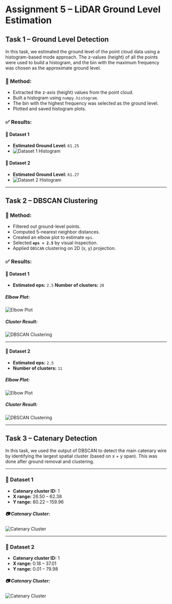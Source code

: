 # Assignment 5 – LiDAR Ground Level Estimation

## Task 1 – Ground Level Detection

In this task, we estimated the ground level of the point cloud data using a histogram-based mode approach. The z-values (height) of all the points were used to build a histogram, and the bin with the maximum frequency was chosen as the approximate ground level.

### 🔹 Method:
- Extracted the z-axis (height) values from the point cloud.
- Built a histogram using `numpy.histogram`.
- The bin with the highest frequency was selected as the ground level.
- Plotted and saved histogram plots.

### ✅ Results:

#### 📌 Dataset 1
- **Estimated Ground Level:** `61.25`
- ![Dataset 1 Histogram](dataset_1_ground_histogram.png)

#### 📌 Dataset 2
- **Estimated Ground Level:** `61.27`
- ![Dataset 2 Histogram](dataset_2_ground_histogram.png)

---

## Task 2 – DBSCAN Clustering

### 🔹 Method:
- Filtered out ground-level points.
- Computed 5-nearest neighbor distances.
- Created an elbow plot to estimate `eps`.
- Selected **`eps ≈ 2.5`** by visual inspection.
- Applied `DBSCAN` clustering on 2D (x, y) projection.

### ✅ Results:

#### 📌 Dataset 1
- **Estimated eps:** `2.5`
**Number of clusters:** `28`

##### Elbow Plot:
![Elbow Plot](dataset1_elbow_plot.png)

##### Cluster Result:
![DBSCAN Clustering](dataset1_clusters.png)


---

#### 📌 Dataset 2
- **Estimated eps:** `2.5`
- **Number of clusters:** `11`

##### Elbow Plot:
![Elbow Plot](dataset2_elbow_plot.png)

##### Cluster Result:
![DBSCAN Clustering](dataset2_clusters.png)

---

## Task 3 – Catenary Detection

In this task, we used the output of DBSCAN to detect the main catenary wire by identifying the largest spatial cluster (based on x + y span). This was done after ground removal and clustering.

---

### 📌 Dataset 1
- **Catenary cluster ID:** 1
- **X range:** 26.50 – 62.38
- **Y range:** 80.22 – 159.96

##### 📷 Catenary Cluster:
![Catenary Cluster](dataset1_catenary.png)

---

### 📌 Dataset 2
- **Catenary cluster ID:** 1
- **X range:** 0.18 – 37.01
- **Y range:** 0.01 – 79.98

##### 📷 Catenary Cluster:
![Catenary Cluster](dataset2_catenary.png)
